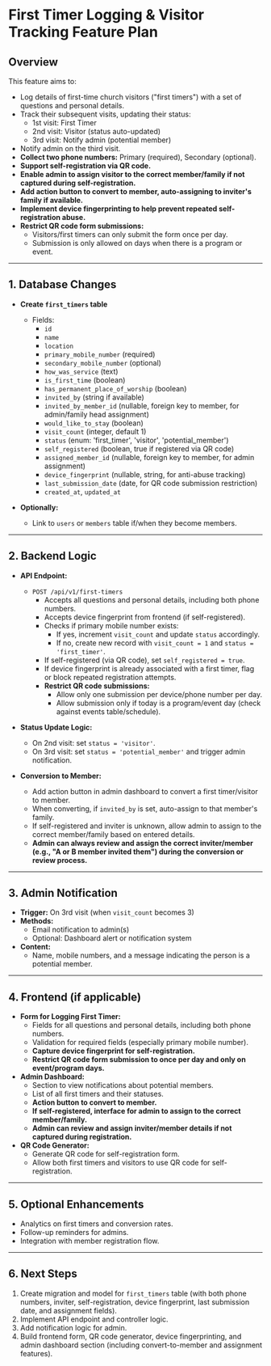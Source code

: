 # First Timer Logging & Visitor Tracking Feature Plan

## Overview
This feature aims to:
- Log details of first-time church visitors ("first timers") with a set of questions and personal details.
- Track their subsequent visits, updating their status:
  - 1st visit: First Timer
  - 2nd visit: Visitor (status auto-updated)
  - 3rd visit: Notify admin (potential member)
- Notify admin on the third visit.
- **Collect two phone numbers:** Primary (required), Secondary (optional).
- **Support self-registration via QR code.**
- **Enable admin to assign visitor to the correct member/family if not captured during self-registration.**
- **Add action button to convert to member, auto-assigning to inviter's family if available.**
- **Implement device fingerprinting to help prevent repeated self-registration abuse.**
- **Restrict QR code form submissions:**
  - Visitors/first timers can only submit the form once per day.
  - Submission is only allowed on days when there is a program or event.

---

## 1. Database Changes
- **Create `first_timers` table**
  - Fields:
    - `id`
    - `name`
    - `location`
    - `primary_mobile_number` (required)
    - `secondary_mobile_number` (optional)
    - `how_was_service` (text)
    - `is_first_time` (boolean)
    - `has_permanent_place_of_worship` (boolean)
    - `invited_by` (string if available)
    - `invited_by_member_id` (nullable, foreign key to member, for admin/family head assignment)
    - `would_like_to_stay` (boolean)
    - `visit_count` (integer, default 1)
    - `status` (enum: 'first_timer', 'visitor', 'potential_member')
    - `self_registered` (boolean, true if registered via QR code)
    - `assigned_member_id` (nullable, foreign key to member, for admin assignment)
    - `device_fingerprint` (nullable, string, for anti-abuse tracking)
    - `last_submission_date` (date, for QR code submission restriction)
    - `created_at`, `updated_at`

- **Optionally:**
  - Link to `users` or `members` table if/when they become members.

---

## 2. Backend Logic
- **API Endpoint:**
  - `POST /api/v1/first-timers`
    - Accepts all questions and personal details, including both phone numbers.
    - Accepts device fingerprint from frontend (if self-registered).
    - Checks if primary mobile number exists:
      - If yes, increment `visit_count` and update `status` accordingly.
      - If no, create new record with `visit_count = 1` and `status = 'first_timer'`.
    - If self-registered (via QR code), set `self_registered = true`.
    - If device fingerprint is already associated with a first timer, flag or block repeated registration attempts.
    - **Restrict QR code submissions:**
      - Allow only one submission per device/phone number per day.
      - Allow submission only if today is a program/event day (check against events table/schedule).

- **Status Update Logic:**
  - On 2nd visit: set `status = 'visitor'`.
  - On 3rd visit: set `status = 'potential_member'` and trigger admin notification.

- **Conversion to Member:**
  - Add action button in admin dashboard to convert a first timer/visitor to member.
  - When converting, if `invited_by` is set, auto-assign to that member's family.
  - If self-registered and inviter is unknown, allow admin to assign to the correct member/family based on entered details.
  - **Admin can always review and assign the correct inviter/member (e.g., "A or B member invited them") during the conversion or review process.**

---

## 3. Admin Notification
- **Trigger:** On 3rd visit (when `visit_count` becomes 3)
- **Methods:**
  - Email notification to admin(s)
  - Optional: Dashboard alert or notification system
- **Content:**
  - Name, mobile numbers, and a message indicating the person is a potential member.

---

## 4. Frontend (if applicable)
- **Form for Logging First Timer:**
  - Fields for all questions and personal details, including both phone numbers.
  - Validation for required fields (especially primary mobile number).
  - **Capture device fingerprint for self-registration.**
  - **Restrict QR code form submission to once per day and only on event/program days.**
- **Admin Dashboard:**
  - Section to view notifications about potential members.
  - List of all first timers and their statuses.
  - **Action button to convert to member.**
  - **If self-registered, interface for admin to assign to the correct member/family.**
  - **Admin can review and assign inviter/member details if not captured during registration.**
- **QR Code Generator:**
  - Generate QR code for self-registration form.
  - Allow both first timers and visitors to use QR code for self-registration.

---

## 5. Optional Enhancements
- Analytics on first timers and conversion rates.
- Follow-up reminders for admins.
- Integration with member registration flow.

---

## 6. Next Steps
1. Create migration and model for `first_timers` table (with both phone numbers, inviter, self-registration, device fingerprint, last submission date, and assignment fields).
2. Implement API endpoint and controller logic.
3. Add notification logic for admin.
4. Build frontend form, QR code generator, device fingerprinting, and admin dashboard section (including convert-to-member and assignment features).